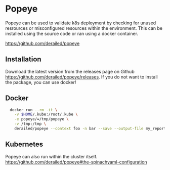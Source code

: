 # Popeye

Popeye can be used to validate k8s deployment by checking for unused resrources or misconfigured resources within the environment. This can be installed using the source code or ran using a docker container.

<https://github.com/derailed/popeye>

## Installation

Download the latest version from the releases page on Github <https://github.com/derailed/popeye/releases>. If you do not want to install the package, you can use docker!

## Docker

```bash
  docker run --rm -it \
    -v $HOME/.kube:/root/.kube \
    -e popeye/=/tmp/popeye \
    -v /tmp:/tmp \
    derailed/popeye --context foo -n bar --save --output-file my_report.txt
```

## Kubernetes

Popeye can also run within the cluster itself. <https://github.com/derailed/popeye#the-spinachyaml-configuration>
